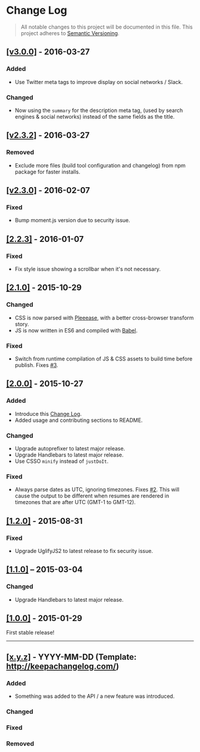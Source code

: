 # Change Log

> All notable changes to this project will be documented in this file.
This project adheres to [Semantic Versioning](http://semver.org/).

## [[v3.0.0]](https://github.com/ThibWeb/jsonresume-theme-eloquent/releases/tag/3.0.0) - 2016-03-27

### Added

- Use Twitter meta tags to improve display on social networks / Slack.

### Changed

- Now using the `summary` for the description meta tag, (used by search engines & social networks) instead of the same fields as the title.

## [[v2.3.2]](https://github.com/ThibWeb/jsonresume-theme-eloquent/releases/tag/2.3.2) - 2016-03-27

### Removed

- Exclude more files (build tool configuration and changelog) from npm package for faster installs.

## [[v2.3.0]](https://github.com/ThibWeb/jsonresume-theme-eloquent/releases/tag/2.3.0) - 2016-02-07

### Fixed

- Bump moment.js version due to security issue.

## [[2.2.3]](https://github.com/ThibWeb/jsonresume-theme-eloquent/releases/tag/2.2.3) - 2016-01-07

### Fixed

- Fix style issue showing a scrollbar when it's not necessary.

## [[2.1.0]](https://github.com/ThibWeb/jsonresume-theme-eloquent/releases/tag/2.1.0) - 2015-10-29

### Changed

- CSS is now parsed with [Pleeease](http://pleeease.io), with a better cross-browser transform story.
- JS is now written in ES6 and compiled with [Babel](https://babeljs.io/).

### Fixed

- Switch from runtime compilation of JS & CSS assets to build time before publish. Fixes [#3](https://github.com/ThibWeb/jsonresume-theme-eloquent/issues/3).

## [[2.0.0]](https://github.com/ThibWeb/jsonresume-theme-eloquent/releases/tag/2.0.0) - 2015-10-27

### Added

- Introduce this [Change Log](http://keepachangelog.com/).
- Added usage and contributing sections to README.

### Changed

- Upgrade autoprefixer to latest major release.
- Upgrade Handlebars to latest major release.
- Use CSSO `minify` instead of `justDoIt`.

### Fixed

- Always parse dates as UTC, ignoring timezones. Fixes [#2](https://github.com/ThibWeb/jsonresume-theme-eloquent/issues/2). This will cause the output to be different when resumes are rendered in timezones that are after UTC (GMT-1 to GMT-12).

## [[1.2.0]](https://github.com/ThibWeb/jsonresume-theme-eloquent/releases/tag/1.2.0) - 2015-08-31

### Fixed

- Upgrade UglifyJS2 to latest release to fix security issue.

## [[1.1.0]](https://github.com/ThibWeb/jsonresume-theme-eloquent/releases/tag/1.1.0) – 2015-03-04

### Changed

- Upgrade Handlebars to latest major release.

## [[1.0.0]](https://github.com/ThibWeb/jsonresume-theme-eloquent/releases/tag/1.0.0) - 2015-01-29

First stable release!

-------------

## [[x.y.z]](https://github.com/ThibWeb/jsonresume-theme-eloquent/releases/tag/x.y.z) - YYYY-MM-DD (Template: http://keepachangelog.com/)

### Added

- Something was added to the API / a new feature was introduced.

### Changed

### Fixed

### Removed
